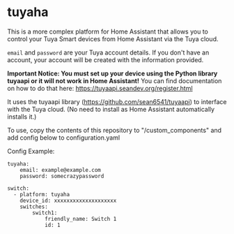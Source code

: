 tuyaha
======

This is a more complex platform for Home Assistant that allows you to control your Tuya Smart devices from Home Assistant via the Tuya cloud.

`email` and `password` are your Tuya account details. If you don't have an account, your account will be created with the information provided.

**Important Notice: You must set up your device using the Python library tuyaapi or it will not work in Home Assistant!** You can find documentation on how to do that here: https://tuyaapi.seandev.org/register.html

It uses the tuyaapi library (https://github.com/sean6541/tuyaapi) to interface with the Tuya cloud. (No need to install as Home Assistant automatically installs it.)

To use, copy the contents of this repository to "/custom_components" and add config below to configuration.yaml

Config Example:
```
tuyaha:
    email: example@example.com
    password: somecrazypassword
    
switch:
  - platform: tuyaha
    device_id: xxxxxxxxxxxxxxxxxxxx
    switches:
        switch1:
            friendly_name: Switch 1
            id: 1
```
